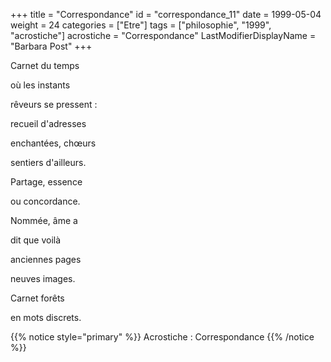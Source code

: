 +++
title = "Correspondance"
id = "correspondance_11"
date = 1999-05-04
weight = 24
categories = ["Etre"]
tags = ["philosophie", "1999", "acrostiche"]
acrostiche = "Correspondance"
LastModifierDisplayName = "Barbara Post"
+++

Carnet du temps

où les instants

rêveurs se pressent :

recueil d'adresses

enchantées, chœurs

sentiers d'ailleurs.

Partage, essence

ou concordance.

Nommée, âme a

dit que voilà

anciennes pages

neuves images.

Carnet forêts

en mots discrets.

{{% notice style="primary" %}}
Acrostiche : Correspondance
{{% /notice %}}
